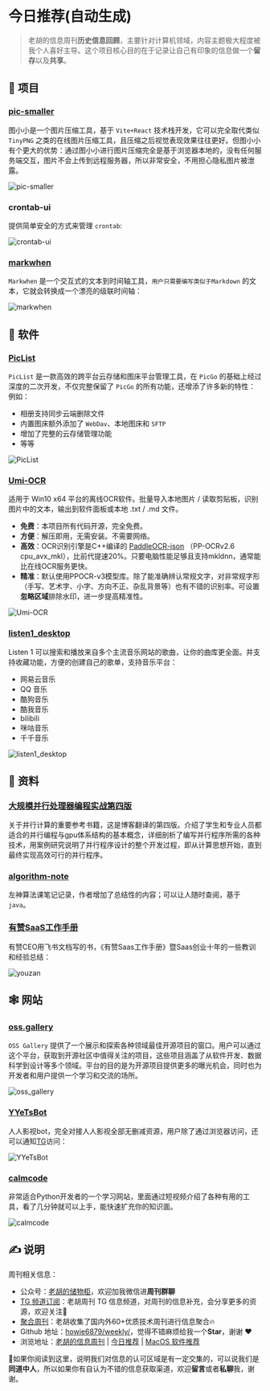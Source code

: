 # 今日推荐(自动生成)

> 老胡的信息周刊**历史信息回顾**，主要针对计算机领域，内容主题极大程度被我个人喜好主导。这个项目核心目的在于记录让自己有印象的信息做一个**留存**以及**共享**。


## 🎯 项目 

### [pic-smaller](https://github.com/joye61/pic-smaller)

图小小是一个图片压缩工具，基于 `Vite+React` 技术栈开发，它可以完全取代类似 `TinyPNG` 之类的在线图片压缩工具，且压缩之后视觉表现效果往往更好。但图小小有个更大的优势：通过图小小进行图片压缩完全是基于浏览器本地的，没有任何服务端交互，图片不会上传到远程服务器，所以非常安全，不用担心隐私图片被泄露。

![pic-smaller](https://images-1252557999.file.myqcloud.com/uPic/pic-smaller.png) 

### crontab-ui

提供简单安全的方式来管理 `crontab`:

![crontab-ui](https://images-1252557999.file.myqcloud.com/uPic/crontab-ui.gif) 

### [markwhen](https://github.com/mark-when/markwhen)

`Markwhen` 是一个交互式的文本到时间轴工具，`用户只需要编写类似于Markdown` 的文本，它就会转换成一个漂亮的级联时间轴：

![markwhen](https://images-1252557999.file.myqcloud.com/uPic/markwhen.jpg) 

## 🤖 软件 

### [PicList](https://github.com/Kuingsmile/PicList)

`PicList` 是一款高效的跨平台云存储和图床平台管理工具，在 `PicGo` 的基础上经过深度的二次开发，不仅完整保留了 `PicGo` 的所有功能，还增添了许多新的特性：例如：

- 相册支持同步云端删除文件
- 内置图床额外添加了 `WebDav`、本地图床和 `SFTP`
- 增加了完整的云存储管理功能
- 等等

![PicList](https://images-1252557999.file.myqcloud.com/uPic/PicList.jpg) 

### [Umi-OCR](https://github.com/hiroi-sora/Umi-OCR)

适用于 Win10 x64 平台的离线OCR软件。批量导入本地图片 / 读取剪贴板，识别图片中的文本，输出到软件面板或本地 .txt / .md 文件。

- **免费**：本项目所有代码开源，完全免费。
- **方便**：解压即用，无需安装。不需要网络。
- **高效**：OCR识别引擎是C++编译的  [PaddleOCR-json](https://github.com/hiroi-sora/PaddleOCR-json)  （PP-OCRv2.6 cpu\_avx\_mkl），比前代提速20%。只要电脑性能足够且支持mkldnn，通常能比在线OCR服务更快。
- **精准**：默认使用PPOCR-v3模型库。除了能准确辨认常规文字，对非常规字形（手写、艺术字、小字、方向不正、杂乱背景等）也有不错的识别率。可设置**忽略区域**排除水印，进一步提高精准性。

![Umi-OCR](https://images-1252557999.file.myqcloud.com/uPic/R4LmuM.jpg) 

### [listen1_desktop](https://github.com/listen1/listen1_desktop)

Listen 1 可以搜索和播放来自多个主流音乐网站的歌曲，让你的曲库更全面。并支持收藏功能，方便的创建自己的歌单，支持音乐平台：

- 网易云音乐
- QQ 音乐
- 酷狗音乐
- 酷我音乐
- bilibili
- 咪咕音乐
- 千千音乐

![listen1_desktop](https://images-1252557999.file.myqcloud.com/uPic/listen1_desktop.png) 

## 👀 资料 

### [大规模并行处理器编程实战第四版](https://fancyerii.github.io/2024/02/20/pmpp/)

关于并行计算的重要参考书籍，这是博客翻译的第四版。介绍了学生和专业人员都适合的并行编程与gpu体系结构的基本概念，详细剖析了编写并行程序所需的各种技术，用案例研究说明了并行程序设计的整个开发过程，即从计算思想开始，直到最终实现高效可行的并行程序。 

### [algorithm-note](https://github.com/Dairongpeng/algorithm-note)

左神算法课笔记记录，作者增加了总结性的内容；可以让人随时查阅，基于`java`。 

### [有赞SaaS工作手册](https://qima.feishu.cn/docs/doccnX2YXEjp4P9pvFtBgiWBOpd#R7aWb2)

有赞CEO用飞书文档写的书，《有赞Saas工作手册》暨Saas创业十年的一些教训和经验总结：

![youzan](https://images-1252557999.file.myqcloud.com/uPic/youzan.jpg) 

## 🕸 网站 

### [oss.gallery](https://oss.gallery/)

`OSS Gallery` 提供了一个展示和探索各种领域最佳开源项目的窗口。用户可以通过这个平台，获取到开源社区中值得关注的项目，这些项目涵盖了从软件开发、数据科学到设计等多个领域。平台的目的是为开源项目提供更多的曝光机会，同时也为开发者和用户提供一个学习和交流的场所。

![oss_gallery](https://images-1252557999.file.myqcloud.com/uPic/oss_gallery.jpg) 

### [YYeTsBot](https://github.com/tgbot-collection/YYeTsBot)

人人影视bot，完全对接人人影视全部无删减资源，用户除了通过浏览器访问，还可以通知[TG](https://t.me/yyets_bot)访问：

![YYeTsBot](https://images-1252557999.file.myqcloud.com/uPic/5bwPfx.jpg) 

### [calmcode](https://calmcode.io/)

非常适合Python开发者的一个学习网站，里面通过短视频介绍了各种有用的工具，看了几分钟就可以上手，能快速扩充你的知识面。

![calmcode](https://images-1252557999.file.myqcloud.com/uPic/xjvt2J.png) 

## ✍️ 说明

周刊相关信息：

- 公众号：[老胡的储物柜](https://images-1252557999.file.myqcloud.com/uPic/ETIbMe.jpg)，欢迎加我微信进**周刊群聊**
- [TG 频道订阅](https://t.me/howie_weekly)：老胡周刊 TG 信息频道，对周刊的信息补充，会分享更多的资源，欢迎关注👏
- [聚合周刊](https://www.fre321.com/weekly)：老胡收集了国内外60+优质技术周刊进行信息聚合🔥
- Github 地址：[howie6879/weekly/](https://github.com/howie6879/weekly/)，觉得不错麻烦给我一个**Star**，谢谢 ❤️
- 浏览地址：[老胡的信息周刊](https://weekly.howie6879.com) | [今日推荐](https://weekly.howie6879.com/recommend/index.html) | [MacOS 软件推荐](https://weekly.howie6879.com/soft/mac.html)

🙌如果你阅读到这里，说明我们对信息的认可区域是有一定交集的，可以说我们是**同道中人**，所以如果你有自认为不错的信息获取渠道，欢迎**留言**或者**私聊**我，谢谢。